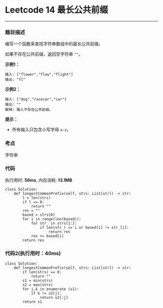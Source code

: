 # Leetcode 14 最长公共前缀
***
### 题目描述
编写一个函数来查找字符串数组中的最长公共前缀。

如果不存在公共前缀，返回空字符串 `""`。

**示例1：**

	输入: ["flower","flow","flight"]
	输出: "fl"
	
**示例2：**

	输入: ["dog","racecar","car"]
	输出: ""
	解释: 输入不存在公共前缀。
	
**提示：**

* 所有输入只包含小写字母 `a-z`。 

### 考点

字符串


### 代码
执行用时: **56ms**, 内存消耗: **13.1MB**

```
class Solution:
    def longestCommonPrefix(self, strs: List[str]) -> str:
        l = len(strs)
        if l == 0:
            return ""
        res = ""
        based = strs[0]
        for i in range(len(based)):
            for str_ in strs[1:]:
                if len(str_) <= i or based[i] != str_[i]:
                    return res
            res += based[i]
        return res
```

### 代码2(执行用时：40ms)

```
class Solution:
    def longestCommonPrefix(self, strs: List[str]) -> str:
        if len(strs) == 0:
            return ""
        s1 = min(strs)
        s2 = max(strs)
        for j,k in enumerate (s1):
            if k != s2[j]:
                return s2[:j]
        return s1
```